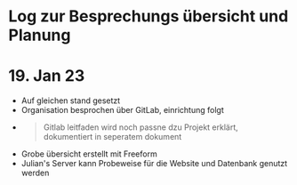 
# Log zur Besprechungs übersicht und Planung

# 19. Jan 23

- Auf gleichen stand gesetzt
- Organisation besprochen über GitLab, einrichtung folgt 
- > Gitlab leitfaden wird noch passne dzu Projekt erklärt, dokumentiert in seperatem dokument 
- Grobe übersicht erstellt mit Freeform
- Julian's Server kann Probeweise für die Website und Datenbank genutzt werden